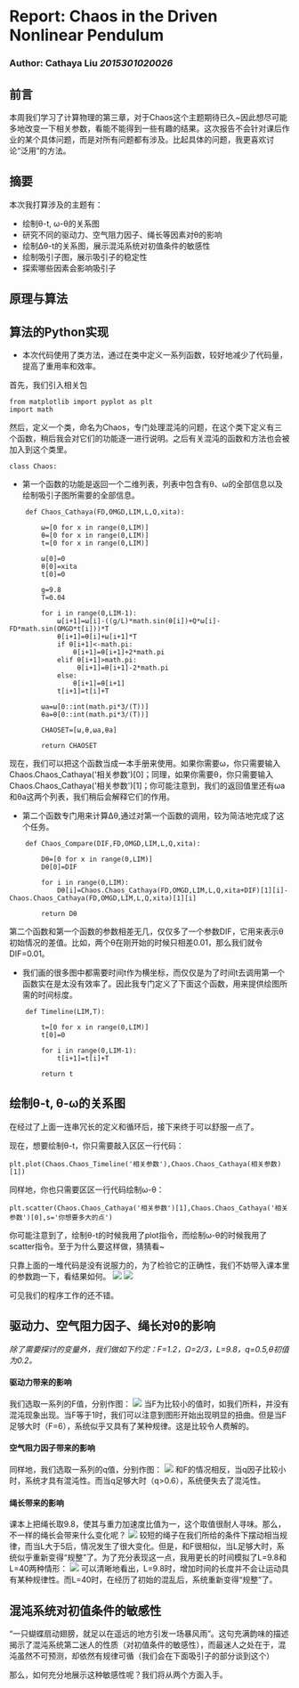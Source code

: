 # Report: Chaos in the Driven Nonlinear Pendulum
### Author: Cathaya Liu *2015301020026*

## 前言
本周我们学习了计算物理的第三章，对于Chaos这个主题期待已久~因此想尽可能多地改变一下相关参数，看能不能得到一些有趣的结果。这次报告不会针对课后作业的某个具体问题，而是对所有问题都有涉及。比起具体的问题，我更喜欢讨论“泛用”的方法。
## 摘要
本次我打算涉及的主题有：
* 绘制θ-t, ω-θ的关系图
* 研究不同的驱动力、空气阻力因子、绳长等因素对θ的影响
* 绘制Δθ-t的关系图，展示混沌系统对初值条件的敏感性
* 绘制吸引子图，展示吸引子的稳定性
* 探索哪些因素会影响吸引子
## 原理与算法


## 算法的Python实现
* 本次代码使用了类方法，通过在类中定义一系列函数，较好地减少了代码量，提高了重用率和效率。

首先，我们引入相关包
```
from matplotlib import pyplot as plt
import math
```
然后，定义一个类，命名为Chaos，专门处理混沌的问题，在这个类下定义有三个函数，稍后我会对它们的功能逐一进行说明。之后有关混沌的函数和方法也会被加入到这个类里。
```
class Chaos:
```
* 第一个函数的功能是返回一个二维列表，列表中包含有θ、ω的全部信息以及绘制吸引子图所需要的全部信息。
```    
    def Chaos_Cathaya(FD,OMGD,LIM,L,Q,xita):
        
        ω=[0 for x in range(0,LIM)]
        θ=[0 for x in range(0,LIM)]
        t=[0 for x in range(0,LIM)]
    
        ω[0]=0
        θ[0]=xita
        t[0]=0
    
        g=9.8
        T=0.04
    
        for i in range(0,LIM-1):
            ω[i+1]=ω[i]-((g/L)*math.sin(θ[i])+Q*ω[i]-FD*math.sin(OMGD*t[i]))*T
            θ[i+1]=θ[i]+ω[i+1]*T
            if θ[i+1]<-math.pi:
                θ[i+1]=θ[i+1]+2*math.pi
            elif θ[i+1]>math.pi:
                 θ[i+1]=θ[i+1]-2*math.pi
            else:
                θ[i+1]=θ[i+1]    
            t[i+1]=t[i]+T
    
        ωa=ω[0::int(math.pi*3/(T))]
        θa=θ[0::int(math.pi*3/(T))]
        
        CHAOSET=[ω,θ,ωa,θa]
        
        return CHAOSET
```
现在，我们可以把这个函数当成一本手册来使用。如果你需要ω，你只需要输入Chaos.Chaos_Cathaya('相关参数')[0]；同理，如果你需要θ，你只需要输入Chaos.Chaos_Cathaya('相关参数')[1]；你可能注意到，我们的返回值里还有ωa和θa这两个列表，我们稍后会解释它们的作用。

* 第二个函数专门用来计算Δθ,通过对第一个函数的调用，较为简洁地完成了这个任务。
```
    def Chaos_Compare(DIF,FD,OMGD,LIM,L,Q,xita):
        
        Dθ=[0 for x in range(0,LIM)]
        Dθ[0]=DIF
        
        for i in range(0,LIM):
            Dθ[i]=Chaos.Chaos_Cathaya(FD,OMGD,LIM,L,Q,xita+DIF)[1][i]-Chaos.Chaos_Cathaya(FD,OMGD,LIM,L,Q,xita)[1][i]
            
        return Dθ
```
第二个函数和第一个函数的参数相差无几，仅仅多了一个参数DIF，它用来表示θ初始情况的差值。比如，两个θ在刚开始的时候只相差0.01，那么我们就令DIF=0.01。

* 我们画的很多图中都需要时间t作为横坐标，而仅仅是为了时间t去调用第一个函数实在是太没有效率了。因此我专门定义了下面这个函数，用来提供绘图所需的时间标度。
```
    def Timeline(LIM,T):
        
        t=[0 for x in range(0,LIM)]
        t[0]=0
        
        for i in range(0,LIM-1):
            t[i+1]=t[i]+T
            
        return t
```
## 绘制θ-t, θ-ω的关系图

在经过了上面一连串冗长的定义和循环后，接下来终于可以舒服一点了。

现在，想要绘制θ-t，你只需要敲入区区一行代码：
```
plt.plot(Chaos.Chaos_Timeline('相关参数'),Chaos.Chaos_Cathaya(相关参数)[1])
```
同样地，你也只需要区区一行代码绘制ω-θ：
```
plt.scatter(Chaos.Chaos_Cathaya('相关参数')[1],Chaos.Chaos_Cathaya('相关参数')[0],s='你想要多大的点')
```
你可能注意到了，绘制θ-t的时候我用了plot指令，而绘制ω-θ的时候我用了scatter指令。至于为什么要这样做，猜猜看~

只靠上面的一堆代码是没有说服力的，为了检验它的正确性，我们不妨带入课本里的参数跑一下，看结果如何。
![](https://github.com/Cathayaliu/computationalphysics_N2015301020026/blob/master/5th%20homework/demo2.png)
![](https://github.com/Cathayaliu/computationalphysics_N2015301020026/blob/master/5th%20homework/demo1.png)

可见我们的程序工作的还不错。

## 驱动力、空气阻力因子、绳长对θ的影响
*除了需要探讨的变量外，我们做如下约定：F=1.2，Ω=2/3，L=9.8，q=0.5,θ初值为0.2。*

#### 驱动力带来的影响

我们选取一系列的F值，分别作图：
![](https://github.com/Cathayaliu/computationalphysics_N2015301020026/blob/master/5th%20homework/dif%20f.png)
当F为比较小的值时，如我们所料，并没有混沌现象出现。当F等于1时，我们可以注意到图形开始出现明显的扭曲。但是当F足够大时（F=6），系统似乎又具有了某种规律。这是比较令人费解的。

#### 空气阻力因子带来的影响

同样地，我们选取一系列的q值，分别作图：
![](https://github.com/Cathayaliu/computationalphysics_N2015301020026/blob/master/5th%20homework/dif%20q.png)
和F的情况相反，当q因子比较小时，系统才具有混沌性。而当q足够大时（q>0.6），系统便失去了混沌性。

#### 绳长带来的影响

课本上把绳长取9.8，使其与重力加速度比值为一，这个取值很耐人寻味。那么，不一样的绳长会带来什么变化呢？
![](https://github.com/Cathayaliu/computationalphysics_N2015301020026/blob/master/5th%20homework/dif%20l1.png)
较短的绳子在我们所给的条件下摆动相当规律，而当L大于5后，情况发生了很大变化。但是，和F很相似，当L足够大时，系统似乎重新变得“规整”了。为了充分表现这一点，我用更长的时间模拟了L=9.8和L=40两种情形：
![](https://github.com/Cathayaliu/computationalphysics_N2015301020026/blob/master/5th%20homework/dif%20l2.png)
可以清晰地看出，L=9.8时，增加时间的长度并不会让运动具有某种规律性。而L=40时，在经历了初始的混乱后，系统重新变得“规整”了。

## 混沌系统对初值条件的敏感性

“一只蝴蝶扇动翅膀，就足以在遥远的地方引发一场暴风雨”。这句充满韵味的描述揭示了混沌系统第二迷人的性质（对初值条件的敏感性），而最迷人之处在于，混沌虽然不可预测，却依然有规律可循（我们会在下面吸引子的部分谈到这个）

那么，如何充分地展示这种敏感性呢？我们将从两个方面入手。
